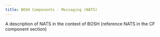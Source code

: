 ```yaml
---
title: BOSH Components - Messaging (NATS)
---
```


A description of NATS in the context of BOSH (reference NATS in the CF component section)